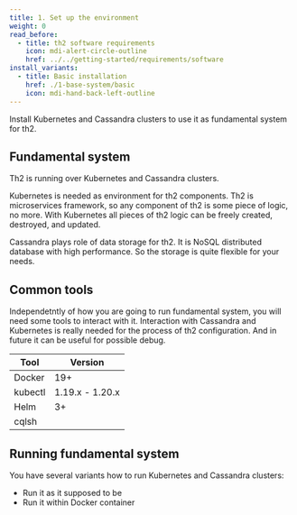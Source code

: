 ```yaml
---
title: 1. Set up the environment 
weight: 0
read_before:
  - title: th2 software requirements
    icon: mdi-alert-circle-outline
    href: ../../getting-started/requirements/software
install_variants:
  - title: Basic installation
    href: ./1-base-system/basic
    icon: mdi-hand-back-left-outline
---
```


Install Kubernetes and Cassandra clusters to use it as fundamental system for th2.


<!--more-->

## Fundamental system

Th2 is running over Kubernetes and Cassandra clusters.

Kubernetes is needed as environment for th2 components. Th2 is microservices framework, so any component of th2 is some piece of logic, no more. With Kubernetes all pieces of th2 logic can be freely created, destroyed, and updated.

Cassandra plays role of data storage for th2. It is NoSQL distributed database with high performance. So the storage is quite flexible for your needs.

## Common tools

Independetntly of how you are going to run fundamental system, you will need some tools to interact with it. Interaction with Cassandra and Kubernetes is really needed for the process of th2 configuration. And in future it can be useful for possible debug.

| Tool    | Version         |
| ------- | --------------- |
| Docker  | 19+             |
| kubectl | 1.19.x - 1.20.x |
| Helm    | 3+              |
| cqlsh   |                 |


## Running fundamental system

You have several variants how to run Kubernetes and Cassandra clusters:
- Run it as it supposed to be
- Run it within Docker container

<recommendations :items="install_variants" ></recommendations>
